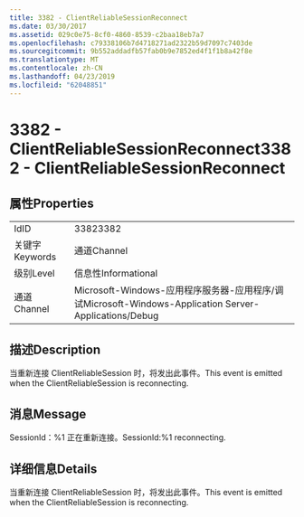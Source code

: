 ```yaml
---
title: 3382 - ClientReliableSessionReconnect
ms.date: 03/30/2017
ms.assetid: 029c0e75-8cf0-4860-8539-c2baa18eb7a7
ms.openlocfilehash: c79338106b7d4718271ad2322b59d7097c7403de
ms.sourcegitcommit: 9b552addadfb57fab0b9e7852ed4f1f1b8a42f8e
ms.translationtype: MT
ms.contentlocale: zh-CN
ms.lasthandoff: 04/23/2019
ms.locfileid: "62048851"
---
```

# <a name="3382---clientreliablesessionreconnect"></a><span data-ttu-id="b2674-102">3382 - ClientReliableSessionReconnect</span><span class="sxs-lookup"><span data-stu-id="b2674-102">3382 - ClientReliableSessionReconnect</span></span>
## <a name="properties"></a><span data-ttu-id="b2674-103">属性</span><span class="sxs-lookup"><span data-stu-id="b2674-103">Properties</span></span>  
  
|||  
|-|-|  
|<span data-ttu-id="b2674-104">Id</span><span class="sxs-lookup"><span data-stu-id="b2674-104">ID</span></span>|<span data-ttu-id="b2674-105">3382</span><span class="sxs-lookup"><span data-stu-id="b2674-105">3382</span></span>|  
|<span data-ttu-id="b2674-106">关键字</span><span class="sxs-lookup"><span data-stu-id="b2674-106">Keywords</span></span>|<span data-ttu-id="b2674-107">通道</span><span class="sxs-lookup"><span data-stu-id="b2674-107">Channel</span></span>|  
|<span data-ttu-id="b2674-108">级别</span><span class="sxs-lookup"><span data-stu-id="b2674-108">Level</span></span>|<span data-ttu-id="b2674-109">信息性</span><span class="sxs-lookup"><span data-stu-id="b2674-109">Informational</span></span>|  
|<span data-ttu-id="b2674-110">通道</span><span class="sxs-lookup"><span data-stu-id="b2674-110">Channel</span></span>|<span data-ttu-id="b2674-111">Microsoft-Windows-应用程序服务器-应用程序/调试</span><span class="sxs-lookup"><span data-stu-id="b2674-111">Microsoft-Windows-Application Server-Applications/Debug</span></span>|  
  
## <a name="description"></a><span data-ttu-id="b2674-112">描述</span><span class="sxs-lookup"><span data-stu-id="b2674-112">Description</span></span>  
 <span data-ttu-id="b2674-113">当重新连接 ClientReliableSession 时，将发出此事件。</span><span class="sxs-lookup"><span data-stu-id="b2674-113">This event is emitted when the ClientReliableSession is reconnecting.</span></span>  
  
## <a name="message"></a><span data-ttu-id="b2674-114">消息</span><span class="sxs-lookup"><span data-stu-id="b2674-114">Message</span></span>  
 <span data-ttu-id="b2674-115">SessionId：%1 正在重新连接。</span><span class="sxs-lookup"><span data-stu-id="b2674-115">SessionId:%1 reconnecting.</span></span>  
  
## <a name="details"></a><span data-ttu-id="b2674-116">详细信息</span><span class="sxs-lookup"><span data-stu-id="b2674-116">Details</span></span>  
 <span data-ttu-id="b2674-117">当重新连接 ClientReliableSession 时，将发出此事件。</span><span class="sxs-lookup"><span data-stu-id="b2674-117">This event is emitted when the ClientReliableSession is reconnecting.</span></span>
